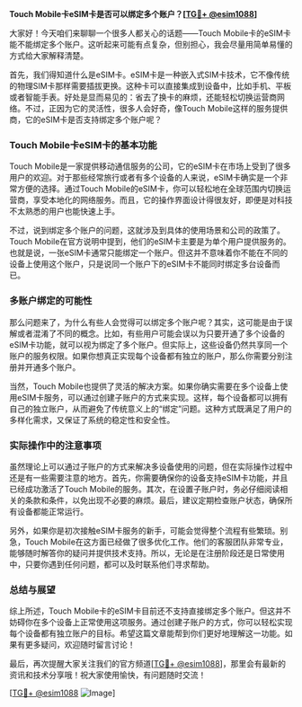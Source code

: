 **Touch Mobile卡eSIM卡是否可以绑定多个账户？[[TG💪+ @esim1088](https://t.me/s/esim1088)]**

大家好！今天咱们来聊聊一个很多人都关心的话题——Touch Mobile卡的eSIM卡能不能绑定多个账户。这听起来可能有点复杂，但别担心，我会尽量用简单易懂的方式给大家解释清楚。

首先，我们得知道什么是eSIM卡。eSIM卡是一种嵌入式SIM卡技术，它不像传统的物理SIM卡那样需要插拔更换。这种卡可以直接集成到设备中，比如手机、平板或者智能手表。好处是显而易见的：省去了换卡的麻烦，还能轻松切换运营商网络。不过，正因为它的灵活性，很多人会好奇，像Touch Mobile这样的服务提供商，它的eSIM卡是否支持绑定多个账户呢？

### Touch Mobile卡eSIM卡的基本功能

Touch Mobile是一家提供移动通信服务的公司，它的eSIM卡在市场上受到了很多用户的欢迎。对于那些经常旅行或者有多个设备的人来说，eSIM卡确实是一个非常方便的选择。通过Touch Mobile的eSIM卡，你可以轻松地在全球范围内切换运营商，享受本地化的网络服务。而且，它的操作界面设计得很友好，即便是对科技不太熟悉的用户也能快速上手。

不过，说到绑定多个账户的问题，这就涉及到具体的使用场景和公司的政策了。Touch Mobile在官方说明中提到，他们的eSIM卡主要是为单个用户提供服务的。也就是说，一张eSIM卡通常只能绑定一个账户。但这并不意味着你不能在不同的设备上使用这个账户，只是说同一个账户下的eSIM卡不能同时绑定多台设备而已。

### 多账户绑定的可能性

那么问题来了，为什么有些人会觉得可以绑定多个账户呢？其实，这可能是由于误解或者混淆了不同的概念。比如，有些用户可能会误以为只要开通了多个设备的eSIM卡功能，就可以视为绑定了多个账户。但实际上，这些设备仍然共享同一个账户的服务权限。如果你想真正实现每个设备都有独立的账户，那么你需要分别注册并开通多个账户。

当然，Touch Mobile也提供了灵活的解决方案。如果你确实需要在多个设备上使用eSIM卡服务，可以通过创建子账户的方式来实现。这样，每个设备都可以拥有自己的独立账户，从而避免了传统意义上的“绑定”问题。这种方式既满足了用户的多样化需求，又保证了系统的稳定性和安全性。

### 实际操作中的注意事项

虽然理论上可以通过子账户的方式来解决多设备使用的问题，但在实际操作过程中还是有一些需要注意的地方。首先，你需要确保你的设备支持eSIM卡功能，并且已经成功激活了Touch Mobile的服务。其次，在设置子账户时，务必仔细阅读相关的条款和条件，以免出现不必要的麻烦。最后，建议定期检查账户状态，确保所有设备都能正常运行。

另外，如果你是初次接触eSIM卡服务的新手，可能会觉得整个流程有些繁琐。别急，Touch Mobile在这方面已经做了很多优化工作。他们的客服团队非常专业，能够随时解答你的疑问并提供技术支持。所以，无论是在注册阶段还是日常使用中，只要你遇到任何问题，都可以及时联系他们寻求帮助。

### 总结与展望

综上所述，Touch Mobile卡的eSIM卡目前还不支持直接绑定多个账户。但这并不妨碍你在多个设备上正常使用这项服务。通过创建子账户的方式，你可以轻松实现每个设备都有独立账户的目标。希望这篇文章能帮到你们更好地理解这一功能。如果有更多疑问，欢迎随时留言讨论！

最后，再次提醒大家关注我们的官方频道[[TG💪+ @esim1088](https://t.me/s/esim1088)]，那里会有最新的资讯和技术分享哦！祝大家使用愉快，有问题随时交流！

[[TG💪+ @esim1088](https://t.me/s/esim1088) ![Image](https://i.postimg.cc/4NQfJmqS/Snipaste-2025-05-13-00-14-12.png)]